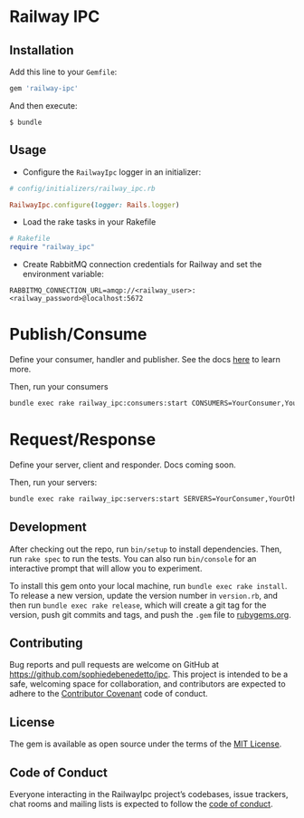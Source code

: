 # Railway IPC

## Installation

Add this line to your `Gemfile`:

```ruby
gem 'railway-ipc'
```

And then execute:

    $ bundle

## Usage

* Configure the `RailwayIpc` logger in an initializer:

```ruby
# config/initializers/railway_ipc.rb

RailwayIpc.configure(logger: Rails.logger)
```

* Load the rake tasks in your Rakefile

```ruby
# Rakefile
require "railway_ipc"
```

* Create RabbitMQ connection credentials for Railway and set the environment variable:

```
RABBITMQ_CONNECTION_URL=amqp://<railway_user>:<railway_password>@localhost:5672
```



# Publish/Consume

Define your consumer, handler and publisher. See the docs [here](https://docs.learn.co/projects/learn-ipc/railway-ipc-gem/) to learn more.

Then, run your consumers

```bash
bundle exec rake railway_ipc:consumers:start CONSUMERS=YourConsumer,YourOtherConsumer
```

# Request/Response

Define your server, client and responder. Docs coming soon.

Then, run your servers:

```bash
bundle exec rake railway_ipc:servers:start SERVERS=YourConsumer,YourOtherConsumer
```

## Development

After checking out the repo, run `bin/setup` to install dependencies. Then, run `rake spec` to run the tests. You can also run `bin/console` for an interactive prompt that will allow you to experiment.

To install this gem onto your local machine, run `bundle exec rake install`. To release a new version, update the version number in `version.rb`, and then run `bundle exec rake release`, which will create a git tag for the version, push git commits and tags, and push the `.gem` file to [rubygems.org](https://rubygems.org).

## Contributing

Bug reports and pull requests are welcome on GitHub at https://github.com/sophiedebenedetto/ipc. This project is intended to be a safe, welcoming space for collaboration, and contributors are expected to adhere to the [Contributor Covenant](http://contributor-covenant.org) code of conduct.

## License

The gem is available as open source under the terms of the [MIT License](https://opensource.org/licenses/MIT).

## Code of Conduct

Everyone interacting in the RailwayIpc project’s codebases, issue trackers, chat rooms and mailing lists is expected to follow the [code of conduct](https://github.com/sophiedebenedetto/ipc/blob/master/CODE_OF_CONDUCT.md).
